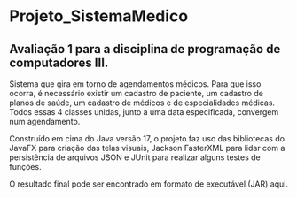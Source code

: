 # Projeto_SistemaMedico
 <h2>Avaliação 1 para a disciplina de programação de computadores III.</h2>

 <p>Sistema que gira em torno de agendamentos médicos. Para que isso ocorra, é necessário existir um cadastro de paciente, um cadastro de planos de saúde, um cadastro de médicos e de especialidades médicas. Todos essas 4 classes unidas, junto a uma data especificada, convergem num agendamento.</p>
 
 <p>Construído em cima do Java versão 17, o projeto faz uso das bibliotecas do JavaFX para criação das telas visuais, Jackson FasterXML para lidar com a persistência de arquivos JSON e JUnit para realizar alguns testes de funções.</p> 
 
 <p>O resultado final pode ser encontrado em formato de executável (JAR) <href link="https://drive.google.com/file/d/1TqouKQznZ_6WmvY7fMFuoIPFBWg-fyMb/view?usp=share_link">aqui</href>.</p>

